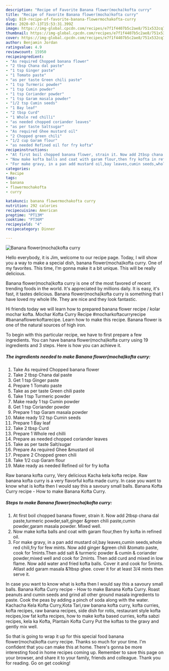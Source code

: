 ```yaml
---
description: "Recipe of Favorite Banana flower(mocha)kofta curry"
title: "Recipe of Favorite Banana flower(mocha)kofta curry"
slug: 819-recipe-of-favorite-banana-flowermochakofta-curry
date: 2020-07-13T15:53:31.399Z
image: https://img-global.cpcdn.com/recipes/e7f1f4407b5c2ae8/751x532cq70/banana-flowermochakofta-curry-recipe-main-photo.jpg
thumbnail: https://img-global.cpcdn.com/recipes/e7f1f4407b5c2ae8/751x532cq70/banana-flowermochakofta-curry-recipe-main-photo.jpg
cover: https://img-global.cpcdn.com/recipes/e7f1f4407b5c2ae8/751x532cq70/banana-flowermochakofta-curry-recipe-main-photo.jpg
author: Benjamin Jordan
ratingvalue: 4.9
reviewcount: 15950
recipeingredient:
- "As required Chopped banana flower"
- "2 tbsp Chana dal paste"
- "1 tsp Ginger paste"
- "1 Tomato paste"
- "as per taste Green chili paste"
- "1 tsp Turmeric powder"
- "1 tsp Cumin powder"
- "1 tsp Coriander powder"
- "1 tsp Garam masala powder"
- "1/2 tsp Cumin seeds"
- "1 Bay leaf"
- "2 tbsp Curd"
- "1 Whole red chilli"
- "as needed chopped coriander leaves"
- "as per taste Saltsugar"
- "As required Ghee mustard oil"
- "2 Chopped green chili"
- "1/2 cup Garam flour"
- "as needed Refined oil for fry kofta"
recipeinstructions:
- "At first boil chopped banana flower, strain it. Now add 2tbsp chana dal paste,turmeric powder,salt,ginger &amp;green chili paste,cumin powder,garam masala powder. Mixed well."
- "Now make kofta balls and coat with garam flour,then fry kofta in refined oil."
- "For make gravy, in a pan add mustard oil,bay leaves,cumin seeds,whole red chili,fry for few mints. Now add ginger &amp;green chili &amp;tomato paste, cook for 1mints.Then add salt &amp; turmeric powder &amp; cumin &amp; coriander powder,mixed well and cook for 2mints. Then add curd and mixed in low flame. Now add water and fried kofta balls. Cover it and cook for 5mints. Atlast add garam masala &amp;1tbsp ghee. cover it for at least 3/4 mints then serve it."
categories:
- Recipe
tags:
- banana
- flowermochakofta
- curry

katakunci: banana flowermochakofta curry 
nutrition: 292 calories
recipecuisine: American
preptime: "PT13M"
cooktime: "PT36M"
recipeyield: "4"
recipecategory: Dinner

---
```



![Banana flower(mocha)kofta curry](https://img-global.cpcdn.com/recipes/e7f1f4407b5c2ae8/751x532cq70/banana-flowermochakofta-curry-recipe-main-photo.jpg)

Hello everybody, it is Jim, welcome to our recipe page. Today, I will show you a way to make a special dish, banana flower(mocha)kofta curry. One of my favorites. This time, I'm gonna make it a bit unique. This will be really delicious.

Banana flower(mocha)kofta curry is one of the most favored of recent trending foods in the world. It's appreciated by millions daily. It is easy, it's fast, it tastes delicious. Banana flower(mocha)kofta curry is something that I have loved my whole life. They are nice and they look fantastic.

Hi friends today we will learn how to prepared banana flower recipe / kolar mochar kofta. Mochar Kofta Curry Recipe #mocharkoftacurryrecipe #bananaflowerkoftarecipe. Learn how to make this recipe. Banana flower is one of the natural sources of high iron.


To begin with this particular recipe, we have to first prepare a few ingredients. You can have banana flower(mocha)kofta curry using 19 ingredients and 3 steps. Here is how you can achieve it.

<!--inarticleads1-->

##### The ingredients needed to make Banana flower(mocha)kofta curry:

1. Take As required Chopped banana flower
1. Take 2 tbsp Chana dal paste
1. Get 1 tsp Ginger paste
1. Prepare 1 Tomato paste
1. Take as per taste Green chili paste
1. Take 1 tsp Turmeric powder
1. Make ready 1 tsp Cumin powder
1. Get 1 tsp Coriander powder
1. Prepare 1 tsp Garam masala powder
1. Make ready 1/2 tsp Cumin seeds
1. Prepare 1 Bay leaf
1. Take 2 tbsp Curd
1. Prepare 1 Whole red chilli
1. Prepare as needed chopped coriander leaves
1. Take as per taste Salt/sugar
1. Prepare As required Ghee &amp;mustard oil
1. Prepare 2 Chopped green chili
1. Take 1/2 cup Garam flour
1. Make ready as needed Refined oil for fry kofta


Raw banana kofta curry, Very delicious Kacha kela kofta recipe. Raw banana kofta curry is a very flavorful kofta made curry. In case you want to know what is kofta then I would say this a savoury small balls. Banana Kofta Curry recipe - How to make Banana Kofta Curry. 

<!--inarticleads2-->

##### Steps to make Banana flower(mocha)kofta curry:

1. At first boil chopped banana flower, strain it. Now add 2tbsp chana dal paste,turmeric powder,salt,ginger &amp;green chili paste,cumin powder,garam masala powder. Mixed well.
1. Now make kofta balls and coat with garam flour,then fry kofta in refined oil.
1. For make gravy, in a pan add mustard oil,bay leaves,cumin seeds,whole red chili,fry for few mints. Now add ginger &amp;green chili &amp;tomato paste, cook for 1mints.Then add salt &amp; turmeric powder &amp; cumin &amp; coriander powder,mixed well and cook for 2mints. Then add curd and mixed in low flame. Now add water and fried kofta balls. Cover it and cook for 5mints. Atlast add garam masala &amp;1tbsp ghee. cover it for at least 3/4 mints then serve it.


In case you want to know what is kofta then I would say this a savoury small balls. Banana Kofta Curry recipe - How to make Banana Kofta Curry. Roast peanuts and cumin seeds and grind all other ground masala ingredients to paste. Cook the peas by adding a pinch of soda along with the water. Kachacha Kela Kofta Curry,Kota Tari,raw banana kofta curry, kofta curries, kofta recipes, raw banana recipes, side dish for rotis, restaurant style kofta recipes,low fat kofta recipes, how to make kofta based curries, kofta sabzi recipes, kela ka Kofta, Plantain Kofta Curry Put the koftas to the gravy and gently mix well. 

So that is going to wrap it up for this special food banana flower(mocha)kofta curry recipe. Thanks so much for your time. I'm confident that you can make this at home. There's gonna be more interesting food in home recipes coming up. Remember to save this page on your browser, and share it to your family, friends and colleague. Thank you for reading. Go on get cooking!
